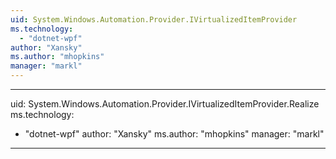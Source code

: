 ```yaml
---
uid: System.Windows.Automation.Provider.IVirtualizedItemProvider
ms.technology: 
  - "dotnet-wpf"
author: "Xansky"
ms.author: "mhopkins"
manager: "markl"
---
```


---
uid: System.Windows.Automation.Provider.IVirtualizedItemProvider.Realize
ms.technology: 
  - "dotnet-wpf"
author: "Xansky"
ms.author: "mhopkins"
manager: "markl"
---
